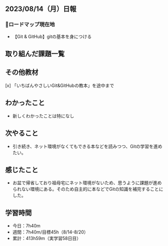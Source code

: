 ## 2023/08/14（月）日報
### :round_pushpin:ロードマップ現在地
- 【Git & GitHub】gitの基本を身につける
## 取り組んだ課題一覧
## その他教材
 [x]  「いちばんやさしいGit&GitHubの教本」を途中まで
## わかったこと
- 新しくわかったことは特になし
## 次やること
- 引き続き、ネット環境がなくてもできる本などを読みつつ、Gitの学習を進めたい。
## 感じたこと
- お盆で帰省しており祖母宅にネット環境がないため、思うように課題が進められない環境にある。そのため自主的に本などでGitの知識を補完することにした。
## 学習時間
- 今日：7h40m
- 週間：7h40m/目標45h（8/14-8/20）
- 累計：413h59m（実学習58日目）
